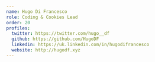 ```yaml
---
name: Hugo Di Francesco
role: Coding & Cookies Lead
order: 20
profiles:
  twitter: https://twitter.com/hugo__df
  github: https://github.com/HugoDF
  linkedin: https://uk.linkedin.com/in/hugodifrancesco
  website: http://hugodf.xyz
---
```

